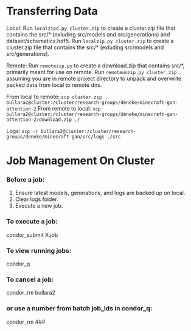# Transferring Data

Local:
Run `localzipd.py cluster.zip` to create a cluster.zip file that contains the src/* (exluding src/models and src/generations) and dataset/schematics.hdf5.
Run `localzip.py cluster.zip` to create a cluster.zip file that contains the src/* (exluding src/models and src/generations).

Remote:
Run `remotezip.py` to create a download.zip that contains src/*, primarily meant for use on remote.
Run `remoteunzip.py cluster.zip .` assuming you are in remote project directory to unpack and overwrite packed data from local to remote dirs.

From local to remote: `scp cluster.zip bullara2@cluster:/cluster/research-groups/deneke/minecraft-gan-attention-2`
From remote to local: `scp bullara2@cluster:/cluster/research-groups/deneke/minecraft-gan-attention-2/download.zip ./`

Logs: `scp -r bullara2@cluster:/cluster/research-groups/deneke/minecraft-gan/src/logs ./src`
# Job Management On Cluster

### Before a job:
1. Ensure latest models, generations, and logs are backed up on local.
2. Clear logs folder.
3. Execute a new job.

### To execute a job:
condor_submit X.job

### To view running jobs:
condor_q

### To cancel a job:
condor_rm bullara2

### or use a number from batch job_ids in condor_q:
condor_rm ### 

